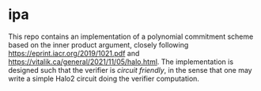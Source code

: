 # ipa
This repo contains an implementation of a polynomial commitment scheme based on the inner product argument, closely following https://eprint.iacr.org/2019/1021.pdf and https://vitalik.ca/general/2021/11/05/halo.html. The implementation is designed such that the verifier is _circuit friendly_, in the sense that one may write a simple Halo2 circuit doing the verifier computation.

